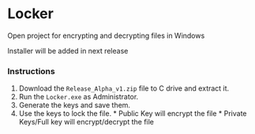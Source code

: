 # Locker
Open project for encrypting and decrypting files in Windows

Installer will be added in next release

### Instructions

1. Download the `Release_Alpha_v1.zip` file to C drive and extract it.
2. Run the `Locker.exe` as Administrator.
3. Generate the keys and save them.
4. Use the keys to lock the file.
         * Public Key will encrypt the file
         * Private Keys/Full key will encrypt/decrypt the file
